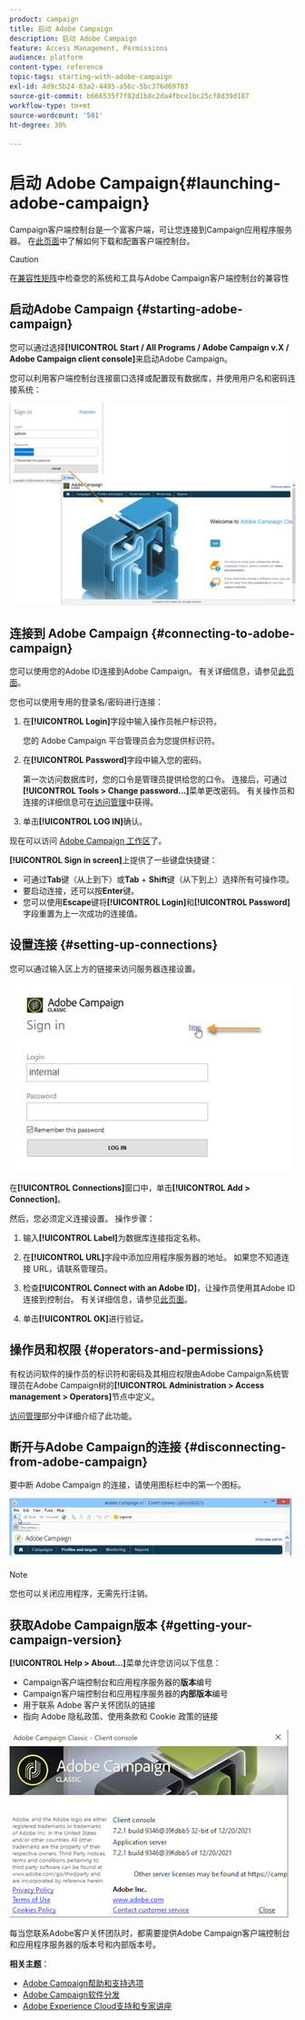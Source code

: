 ```yaml
---
product: campaign
title: 启动 Adobe Campaign
description: 启动 Adobe Campaign
feature: Access Management, Permissions
audience: platform
content-type: reference
topic-tags: starting-with-adobe-campaign
exl-id: 4d9c5b24-83a2-4495-a56c-5bc376d69703
source-git-commit: b666535f7f82d1b8c2da4fbce1bc25cf8d39d187
workflow-type: tm+mt
source-wordcount: '501'
ht-degree: 30%

---
```


# 启动 Adobe Campaign{#launching-adobe-campaign}



Campaign客户端控制台是一个富客户端，可让您连接到Campaign应用程序服务器。 在[此页面](../../installation/using/installing-the-client-console.md)中了解如何下载和配置客户端控制台。

>[!CAUTION]
>
>在[兼容性矩阵](../../rn/using/compatibility-matrix.md#ClientConsoleoperatingsystems)中检查您的系统和工具与Adobe Campaign客户端控制台的兼容性

## 启动Adobe Campaign {#starting-adobe-campaign}

您可以通过选择&#x200B;**[!UICONTROL Start / All Programs / Adobe Campaign v.X / Adobe Campaign client console]**&#x200B;来启动Adobe Campaign。

您可以利用客户端控制台连接窗口选择或配置现有数据库，并使用用户名和密码连接系统：

![](assets/acc-logon.png)

## 连接到 Adobe Campaign {#connecting-to-adobe-campaign}

您可以使用您的Adobe ID连接到Adobe Campaign。 有关详细信息，请参见[此页面](../../integrations/using/about-adobe-id.md)。

您也可以使用专用的登录名/密码进行连接：

1. 在&#x200B;**[!UICONTROL Login]**&#x200B;字段中输入操作员帐户标识符。

   您的 Adobe Campaign 平台管理员会为您提供标识符。

1. 在&#x200B;**[!UICONTROL Password]**&#x200B;字段中输入您的密码。

   第一次访问数据库时，您的口令是管理员提供给您的口令。 连接后，可通过&#x200B;**[!UICONTROL Tools > Change password...]**&#x200B;菜单更改密码。 有关操作员和连接的详细信息可在[访问管理](../../platform/using/access-management.md)中获得。

1. 单击&#x200B;**[!UICONTROL LOG IN]**&#x200B;确认。<!--You can also press the **Enter** key to launch connection.-->

现在可以访问 [Adobe Campaign 工作区](../../platform/using/adobe-campaign-workspace.md)了。

**[!UICONTROL Sign in screen]**&#x200B;上提供了一些键盘快捷键：
* 可通过&#x200B;**Tab**&#x200B;键（从上到下）或&#x200B;**Tab** + **Shift**&#x200B;键（从下到上）选择所有可操作项。
* 要启动连接，还可以按&#x200B;**Enter**&#x200B;键。
* 您可以使用&#x200B;**Escape**&#x200B;键将&#x200B;**[!UICONTROL Login]**&#x200B;和&#x200B;**[!UICONTROL Password]**&#x200B;字段重置为上一次成功的连接值。

## 设置连接 {#setting-up-connections}

您可以通过输入区上方的链接来访问服务器连接设置。

![](assets/s_ncs_user_connections_management.png)

在&#x200B;**[!UICONTROL Connections]**&#x200B;窗口中，单击&#x200B;**[!UICONTROL Add > Connection]**。

然后，您必须定义连接设置。 操作步骤：

1. 输入&#x200B;**[!UICONTROL Label]**&#x200B;为数据库连接指定名称。

1. 在&#x200B;**[!UICONTROL URL]**&#x200B;字段中添加应用程序服务器的地址。 如果您不知道连接 URL，请联系管理员。

1. 检查&#x200B;**[!UICONTROL Connect with an Adobe ID]**，让操作员使用其Adobe ID连接到控制台。 有关详细信息，请参见[此页面](../../integrations/using/about-adobe-id.md)。

1. 单击&#x200B;**[!UICONTROL OK]**&#x200B;进行验证。

## 操作员和权限 {#operators-and-permissions}

有权访问软件的操作员的标识符和密码及其相应权限由Adobe Campaign系统管理员在Adobe Campaign树的&#x200B;**[!UICONTROL Administration > Access management > Operators]**&#x200B;节点中定义。

[访问管理](../../platform/using/access-management.md)部分中详细介绍了此功能。

## 断开与Adobe Campaign的连接 {#disconnecting-from-adobe-campaign}

要中断 Adobe Campaign 的连接，请使用图标栏中的第一个图标。

![](assets/s_ncs_user_deconnexion.png)

>[!NOTE]
>
>您也可以关闭应用程序，无需先行注销。

## 获取Adobe Campaign版本 {#getting-your-campaign-version}

**[!UICONTROL Help > About...]**&#x200B;菜单允许您访问以下信息：

* Campaign客户端控制台和应用程序服务器的&#x200B;**版本**&#x200B;编号
* Campaign客户端控制台和应用程序服务器的&#x200B;**内部版本**&#x200B;编号
* 用于联系 Adobe 客户关怀团队的链接
* 指向 Adobe 隐私政策、使用条款和 Cookie 政策的链接

![](assets/about-acc.png)

每当您联系Adobe客户关怀团队时，都需要提供Adobe Campaign客户端控制台和应用程序服务器的版本号和内部版本号。

**相关主题**：

* [Adobe Campaign帮助和支持选项](../../support.md)
* [Adobe Campaign软件分发](https://experience.adobe.com/#/downloads/content/software-distribution/cn/campaign.html)
* [Adobe Experience Cloud支持和专家讲座](https://helpx.adobe.com/cn/enterprise/admin-guide.html/enterprise/using/support-for-experience-cloud.ug.html)
